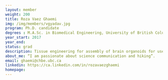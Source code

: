 ```yaml
---
layout: member
weight: 200
title: Roza Vaez Ghaemi
img: /img/members/vgyadav.jpg
program: Ph.D. candidate 
degrees : M.A.Sc. in Biomedical Engineering, University of British Columbia
year_start: 2017
year_end:
status: grad
description: Tissue engineering for assembly of brain organoids for use in the discovery of drugs targeting neurodegeneration
about_me: “I am passionate about science communication and hiking”.
email: ghaemi@chbe.ubc.ca
linkedin: https://ca.linkedin.com/in/rozavaezghaemi 
homepage: 
---
```

